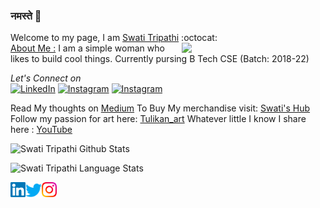 ### नमस्ते :pray: 
Welcome to my page, I am [Swati Tripathi](https://swati-gwc.github.io/) :octocat:</br>
<img align='right' src="https://media.giphy.com/media/7TwJVjoEwud4vAok0w/source.gif" width="230">
<u>About Me :</u>
I am a simple woman who likes to build cool things. Currently pursing B Tech CSE (Batch: 2018-22)  </br>


<i>Let's Connect on </i></br>
<a href="https://www.linkedin.com/in/swati-tripathi-765615187/" target="_blank"><img src="https://img.shields.io/badge/LinkedIn-%230077B5.svg?&style=flat-square&logo=linkedin&logoColor=white" alt="LinkedIn"></a>
<a href="https://www.instagram.com/tulikan_art/?hl=en" target="_blank"><img src="https://img.shields.io/badge/Instagram-%23E4405F.svg?&style=flat-square&logo=instagram&logoColor=white" alt="Instagram"></a>
<a href="https://twitter.com/SwatiTr06172888" target="_blank"><img src="https://img.shields.io/twitter/url?style=social&url=https%3A%2F%2Ftwitter.com%2FSwatiTr06172888" alt="Instagram"></a></br>
 
Read My thoughts on [Medium](https://medium.com/@swatitripathi2000)
To Buy My merchandise visit: [Swati's Hub](https://teespring.com/stores/swati-hub)
Follow my passion for art here: [Tulikan_art](https://www.instagram.com/tulikan_art/?hl=en)
Whatever little I know I share here : [YouTube](https://www.youtube.com/channel/UCATB0CTOfwOmLkXhskTLGQA?view_as=subscriber)


![Swati Tripathi Github Stats](https://github-readme-stats.anuraghazra1.vercel.app/api?username=swati-gwc&show_icons=true&include_all_commits=true&theme=radical)

![Swati Tripathi Language Stats](https://github-readme-stats.anuraghazra1.vercel.app/api/top-langs/?username=swati-gwc&layout=compact&theme=radical)

<a href="https://www.linkedin.com/in/swati-tripathi-765615187/">
    <img align="left" alt="Swati | Linkedin" width="24px" src="https://github.com/hargun79/hargun79/blob/master/Assets/Linkedin.svg" />
  </a>
  <a href="https://twitter.com/SwatiTr06172888">
    <img align="left" alt="Hargun | Twitter" width="26px" src="https://github.com/hargun79/hargun79/blob/master/Assets/Twitter.svg" />
  </a>
  <a href="https://www.instagram.com/swati.sarita/?hl=en">
    <img align="left" alt="Hargun | Instagram" width="24px" src="https://github.com/hargun79/hargun79/blob/master/Assets/Instagram.svg" />
  </a>
<!--
**swati-gwc/swati-gwc** is a ✨ _special_ ✨ repository because its `README.md` (this file) appears on your GitHub profile.

Here are some ideas to get you started:

- 🔭 I’m currently working on ...
- 🌱 I’m currently learning ...
- 👯 I’m looking to collaborate on ...
- 🤔 I’m looking for help with ...
- 💬 Ask me about ...
- 📫 How to reach me: ...
- 😄 Pronouns: ...
- ⚡ Fun fact: ...
-->
